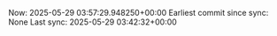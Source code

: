 Now: 2025-05-29 03:57:29.948250+00:00 Earliest commit since sync: None Last sync: 2025-05-29 03:42:32+00:00
